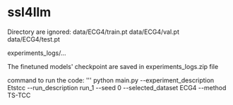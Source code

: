 # ssl4llm

Directory are ignored:
data/ECG4/train.pt
data/ECG4/val.pt
data/ECG4/test.pt 

experiments_logs/...

The finetuned models' checkpoint are saved in experiments_logs.zip file

command to run the code:
'''
python main.py --experiment_description Etstcc --run_description run_1 --seed 0 --selected_dataset ECG4 --method TS-TCC


